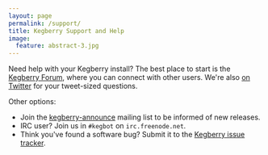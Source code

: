 ```yaml
---
layout: page
permalink: /support/
title: Kegberry Support and Help
image:
  feature: abstract-3.jpg
---
```


Need help with your Kegberry install? The best place to start is the
[Kegberry Forum](http://forum.kegbot.org/discussions/kegbot-kegberry), where you
can connect with other users. We're also [on Twitter](http://twitter.com/Kegbot)
for your tweet-sized questions.

Other options:

* Join the [kegberry-announce](https://groups.google.com/forum/#!forum/kegberry-announce)
  mailing list to be informed of new releases. 
* IRC user? Join us in `#kegbot` on `irc.freenode.net`.
* Think you've found a software bug? Submit it to the
  [Kegberry issue tracker](https://github.com/Kegbot/kegberry/issues).

